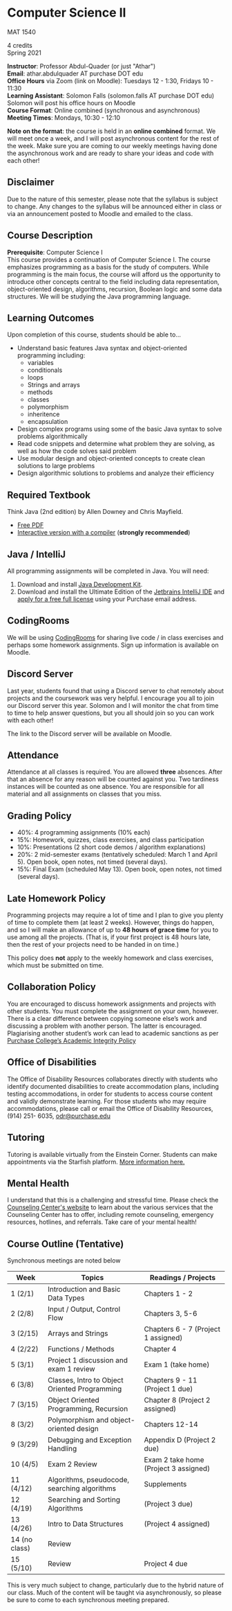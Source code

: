 # Computer Science II

MAT 1540

4 credits  
Spring 2021

**Instructor**: Professor Abdul-Quader (or just "Athar")  
**Email**: athar.abdulquader AT purchase DOT edu  
**Office Hours** via Zoom (link on Moodle): Tuesdays 12 - 1:30, Fridays 10 - 11:30  
**Learning Assistant**: Solomon Falls (solomon.falls AT purchase DOT edu)  
Solomon will post his office hours on Moodle  
**Course Format**: Online combined (synchronous and asynchronous)  
**Meeting Times**: Mondays, 10:30 - 12:10

**Note on the format**: the course is held in an **online combined** format. We will meet once a week, and I will post asynchronous content for the rest of the week.
Make sure you are coming to our weekly meetings having done the asynchronous work and are ready to share your ideas and code with each other!

## Disclaimer

Due to the nature of this semester, please note that the syllabus is subject to change. Any changes to the syllabus will be announced either in class or via an announcement posted to Moodle and emailed to the class.

## Course Description

**Prerequisite**: Computer Science I  
This course provides a continuation of Computer Science I. The course emphasizes programming as a basis for the study of computers. While programming is the main focus, the course will afford us the opportunity to introduce other concepts central to the field including data representation, object-oriented design, algorithms, recursion, Boolean logic and some data structures. We will be studying the Java programming language.

## Learning Outcomes

Upon completion of this course, students should be able to...

* Understand basic features Java syntax and object-oriented programming including:
  * variables
  * conditionals
  * loops
  * Strings and arrays
  * methods
  * classes
  * polymorphism
  * inheritence
  * encapsulation
* Design complex programs using some of the basic Java syntax to solve problems algorithmically
* Read code snippets and determine what problem they are solving, as well as how the code solves said problem
* Use modular design and object-oriented concepts to create clean solutions to large problems
* Design algorithmic solutions to problems and analyze their efficiency

## Required Textbook

Think Java (2nd edition) by Allen Downey and Chris Mayfield.  
* [Free PDF](http://greenteapress.com/wp/think-java-2e/)
* [Interactive version with a compiler](https://books.trinket.io/thinkjava2/) (**strongly recommended**)

## Java / IntelliJ

All programming assignments will be completed in Java. You will need:
1. Download and install [Java Development Kit](http://www.oracle.com/technetwork/java/javase/downloads/index.html).
2. Download and install the Ultimate Edition of the [Jetbrains IntelliJ IDE](https://www.jetbrains.com/idea/download/) and [apply for a free full license](https://www.jetbrains.com/shop/eform/students) using your Purchase email address.

## CodingRooms

We will be using [CodingRooms](https://codingrooms.com/) for sharing live code / in class exercises and perhaps some homework assignments. Sign up information is available on Moodle.

## Discord Server

Last year, students found that using a Discord server to chat remotely about projects and the coursework was very helpful. I encourage you all to join our Discord server this year. Solomon and I will monitor the chat from time to time to help answer questions, but you all should join so you can work with each other!

The link to the Discord server will be available on Moodle.

## Attendance

Attendance at all classes is required. You are allowed **three** absences. After that an absence for any reason will be counted against you. Two tardiness instances will be counted as one absence. You are responsible for all material and all assignments on classes that you miss.

## Grading Policy

* 40%: 4 programming assignments (10% each)
* 15%: Homework, quizzes, class exercises, and class participation
* 10%: Presentations (2 short code demos / algorithm explanations)
* 20%: 2 mid-semester exams (tentatively scheduled: March 1 and April 5). Open book, open notes, not timed (several days).
* 15%: Final Exam (scheduled May 13). Open book, open notes, not timed (several days).

## Late Homework Policy

Programming projects may require a lot of time and I plan to give you plenty of time to complete them (at least 2 weeks). However, things do happen, and so I will make an allowance of up to **48 hours of grace time** for you to use among all the projects. (That is, if your first project is 48 hours late, then the rest of your projects need to be handed in on time.)

This policy does **not** apply to the weekly homework and class exercises, which must be submitted on time.

## Collaboration Policy

You are encouraged to discuss homework assignments and projects with other students. You must complete the assignment on your own, however. There is a clear difference between copying someone else’s work and discussing a problem with another person. The latter is encouraged. Plagiarising another student’s work can lead to academic sanctions as per [Purchase College’s Academic Integrity Policy](https://www.purchase.edu/live/blurbs/840-academic-and-professional-integrity)

## Office of Disabilities

The Office of Disability Resources collaborates directly with students who identify documented disabilities to create accommodation plans, including testing accommodations, in order for students to access course content and validly demonstrate learning. For those students who may require accommodations, please call or email the Office of Disability Resources, (914) 251- 6035, odr@purchase.edu

## Tutoring

Tutoring is available virtually from the Einstein Corner. Students can make appointments via the Starfish platform. [More information here.](https://www.purchase.edu/academics/school-of-natural-social-sciences/academic-support/)

## Mental Health

I understand that this is a challenging and stressful time. Please check the [Counseling Center's website](https://www.purchase.edu/counseling-center/index.php) to learn about the various services that the Counseling Center has to offer, including remote counseling, emergency resources, hotlines, and referrals. Take care of your mental health!

## Course Outline (Tentative)

Synchronous meetings are noted below

| Week | Topics | Readings / Projects |
| ---- | ------ | -------- |
| 1 (2/1) | Introduction and Basic Data Types | Chapters 1 - 2 |
| 2 (2/8) | Input / Output, Control Flow | Chapters 3, 5-6 |
| 3 (2/15) | Arrays and Strings | Chapters 6 - 7 (Project 1 assigned) |
| 4 (2/22) | Functions / Methods | Chapter 4 |
| 5 (3/1) | Project 1 discussion and exam 1 review | Exam 1 (take home) |
| 6 (3/8) | Classes, Intro to Object Oriented Programming | Chapters 9 - 11 (Project 1 due) |
| 7 (3/15) | Object Oriented Programming, Recursion | Chapter 8 (Project 2 assigned) |
| 8 (3/2) | Polymorphism and object-oriented design | Chapters 12-14 |
| 9 (3/29) | Debugging and Exception Handling | Appendix D (Project 2 due) |
| 10 (4/5) | Exam 2 Review | Exam 2 take home (Project 3 assigned) |
| 11 (4/12) | Algorithms, pseudocode, searching algorithms | Supplements |
| 12 (4/19) | Searching and Sorting Algorithms | (Project 3 due)
| 13 (4/26) | Intro to Data Structures | (Project 4 assigned) |
| 14 (no class) | Review |
| 15 (5/10) | Review | Project 4 due |

This is very much subject to change, particularly due to the hybrid nature of our class. Much of the content will be taught via asynchronously, so please be sure to come to each synchronous meeting prepared.
